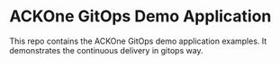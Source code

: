 # ACKOne GitOps Demo Application

This repo contains the ACKOne GitOps demo application examples. It demonstrates the
continuous delivery in gitops way.
 
